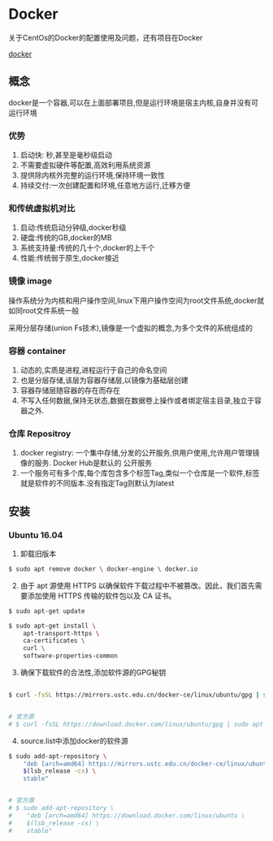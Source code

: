# Docker
关于CentOs的Docker的配置使用及问题，还有项目在Docker

[docker](https://yeasy.gitbooks.io/docker_practice/content/introduction/why.html)

## 概念

docker是一个容器,可以在上面部署项目,但是运行环境是宿主内核,自身并没有可运行环境

### 优势

1. 启动快: 秒,甚至是毫秒级启动
2. 不需要虚拟硬件等配置,高效利用系统资源
3. 提供除内核外完整的运行环境,保持环境一致性
4. 持续交付:一次创建配置和环境,任意地方运行,迁移方便

### 和传统虚拟机对比

1. 启动:传统启动分钟级,docker秒级
2. 硬盘:传统的GB,docker的MB
3. 系统支持量:传统的几十个,docker的上千个
4. 性能:传统弱于原生,docker接近


### 镜像 image

操作系统分为内核和用户操作空间,linux下用户操作空间为root文件系统,docker就如同root文件系统一般

采用分层存储(union Fs技术),镜像是一个虚拟的概念,为多个文件的系统组成的


### 容器 container

1. 动态的,实质是进程,进程运行于自己的命名空间
2. 也是分层存储,该层为容器存储层,以镜像为基础层创建
3. 容器存储层随容器的存在而存在
4. 不写入任何数据,保持无状态,数据在数据卷上操作或者绑定宿主目录,独立于容器之外.

### 仓库 Repositroy

1. docker registry: 一个集中存储,分发的公开服务,供用户使用,允许用户管理镜像的服务. Docker Hub是默认的 公开服务
2. 一个服务可有多个库,每个库包含多个标签Tag,类似一个仓库是一个软件,标签就是软件的不同版本.没有指定Tag则默认为latest

## 安装

### Ubuntu 16.04

1. 卸载旧版本

```sh
$ sudo apt remove docker \ docker-engine \ docker.io
```

2. 由于 apt 源使用 HTTPS 以确保软件下载过程中不被篡改。因此，我们首先需要添加使用 HTTPS 传输的软件包以及 CA 证书。

```sh
$ sudo apt-get update

$ sudo apt-get install \
    apt-transport-https \
    ca-certificates \
    curl \
    software-properties-common
```
3. 确保下载软件的合法性,添加软件源的GPG秘钥

```sh

$ curl -fsSL https://mirrors.ustc.edu.cn/docker-ce/linux/ubuntu/gpg | sudo apt-key add -


# 官方源
# $ curl -fsSL https://download.docker.com/linux/ubuntu/gpg | sudo apt-key add -
```

4. source.list中添加docker的软件源

```sh
$ sudo add-apt-repository \
    "deb [arch=amd64] https://mirrors.ustc.edu.cn/docker-ce/linux/ubuntu \
    $(lsb_release -cs) \
    stable"


# 官方源
# $ sudo add-apt-repository \
#    "deb [arch=amd64] https://download.docker.com/linux/ubuntu \
#    $(lsb_release -cs) \
#    stable"
```
